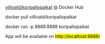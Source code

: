 [villivald/koripallopaikat](https://hub.docker.com/r/villivald/koripallopaikat) @ Docker Hub

docker pull villivald/koripallopaikat

docker run -p 8888:8888 koripallopaikat

App will be available on <mark>http://localhost:8888/</mark>
